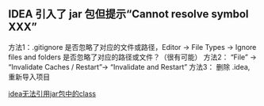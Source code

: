## IDEA 引入了 jar 包但提示“Cannot resolve symbol XXX”
方法1：.gitignore 是否忽略了对应的文件或路径，Editor -> File Types -> Ignore files and folders 是否忽略了对应的路径或文件？（很有可能）
方法2： “File” -> “Invalidate Caches / Restart”→ “Invalidate and Restart”
方法3： 删除 .idea, 重新导入项目

[idea无法引用jar包中的class](https://www.cnblogs.com/alvwood/p/10944912.html)